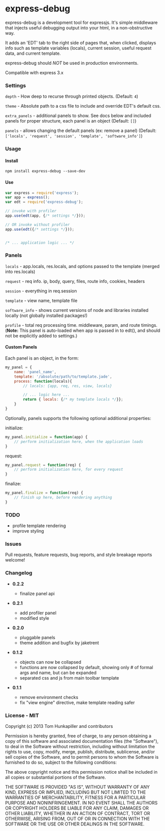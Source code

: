 # express-debug
express-debug is a development tool for expressjs. It's simple middleware that
injects useful debugging output into your html, in a non-obstructive way.

It adds an 'EDT' tab to the right side of pages that, when clicked, displays info
such as template variables (locals), current session, useful request data, and
current template.

express-debug should *NOT* be used in production environments.

Compatible with express 3.x


### Settings

`depth` - How deep to recurse through printed objects. (Default: `4`)

`theme` - Absolute path to a css file to include and override EDT's default css.

`extra_panels` - additional panels to show. See docs below and included panels for proper structure, each panel is an object (Default: `[]`)

`panels` - allows changing the default panels (ex: remove a panel) (Default: `['locals', 'request', 'session', 'template', 'software_info']`)


### Usage

#### Install
`npm install express-debug --save-dev`

#### Use
```js
var express = require('express');
var app = express();
var edt = require('express-debug');

// invoke with profiler
app.use(edt(app, {/* settings */}));

// OR invoke without profiler
app.use(edt({/* settings */}));


/* ... application logic ... */
```


### Panels

`locals` - app.locals, res.locals, and options passed to the template (merged into res.locals)

`request` - req info. ip, body, query, files, route info, cookies, headers

`session` - everything in req.session

`template` - view name, template file

`software_info` - shows current versions of node and libraries installed locally (not globally installed packages!)

`profile` - total req processing time. middleware, param, and route timings.
(**Note:** This panel is auto-loaded when app is passed in to edt(), and should not be explicitly added to settings.)

#### Custom Panels
Each panel is an object, in the form:

```js
my_panel = {
    name: 'panel_name',
    template: '/absolute/path/to/template.jade',
    process: function(locals){
        // locals: {app, req, res, view, locals}

        // ... logic here ...
        return { locals: {/* my template locals */}};
    }
}
```
Optionally, panels supports the following optional additional properties:

initialize:
```js
my_panel.initialize = function(app) {
    // perform initialization here, when the application loads
}
```

request:
```js
my_panel.request = function(req) {
    // perform initialization here, for every request
}
```

finalize:
```js
my_panel.finalize = function(req) {
    // finish up here, before rendering anything
}
```


### TODO
* profile template rendering
* improve styling


### Issues
Pull requests, feature requests, bug reports, and style breakage reports welcome!


### Changelog
* **0.2.2**
  * finalize panel api


* **0.2.1**
  * add profiler panel
  * modified style


* **0.2.0**
  * pluggable panels
  * theme addition and bugfix by jaketrent


* **0.1.2**
  * objects can now be collapsed
  * functions are now collapsed by default, showing only # of formal args and name, but can be expanded
  * separated css and js from main toolbar template


* **0.1.1**
  * remove environment checks
  * fix "view engine" directive, make template reading safer


### License - MIT
Copyright (c) 2013 Tom Hunkapiller and contributors

Permission is hereby granted, free of charge, to any person obtaining a copy of
this software and associated documentation files (the "Software"), to deal in
the Software without restriction, including without limitation the rights to
use, copy, modify, merge, publish, distribute, sublicense, and/or sell copies
of the Software, and to permit persons to whom the Software is furnished to do
so, subject to the following conditions:

The above copyright notice and this permission notice shall be included in all
copies or substantial portions of the Software.

THE SOFTWARE IS PROVIDED "AS IS", WITHOUT WARRANTY OF ANY KIND, EXPRESS OR
IMPLIED, INCLUDING BUT NOT LIMITED TO THE WARRANTIES OF MERCHANTABILITY,
FITNESS FOR A PARTICULAR PURPOSE AND NONINFRINGEMENT. IN NO EVENT SHALL THE
AUTHORS OR COPYRIGHT HOLDERS BE LIABLE FOR ANY CLAIM, DAMAGES OR OTHER LIABILITY,
WHETHER IN AN ACTION OF CONTRACT, TORT OR OTHERWISE, ARISING FROM, OUT OF OR IN
CONNECTION WITH THE SOFTWARE OR THE USE OR OTHER DEALINGS IN THE SOFTWARE.
